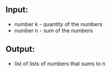 ## Input:
* number k - quantity of the numbers
* number n - sum of the numbers
## Output:
* list of lists of numbers that sums to n